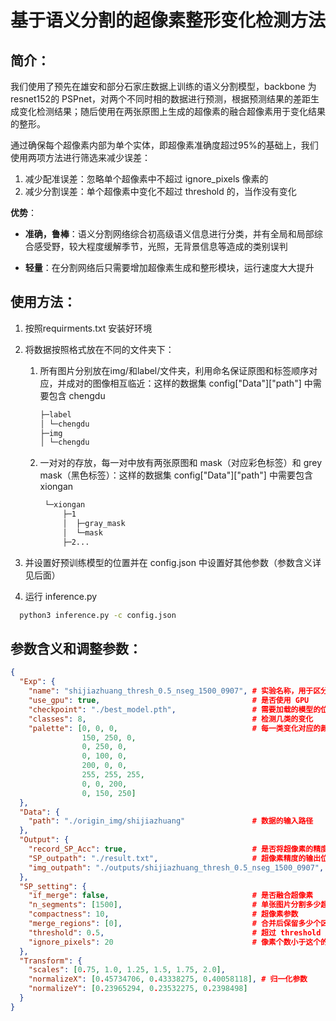 # 基于语义分割的超像素整形变化检测方法

## 简介： 
我们使用了预先在雄安和部分石家庄数据上训练的语义分割模型，backbone 为 resnet152的 PSPnet，对两个不同时相的数据进行预测，根据预测结果的差距生成变化检测结果；随后使用在两张原图上生成的超像素的融合超像素用于变化结果的整形。

通过确保每个超像素内部为单个实体，即超像素准确度超过95%的基础上，我们使用两项方法进行筛选来减少误差：
1. 减少配准误差：忽略单个超像素中不超过 ignore_pixels 像素的 
2. 减少分割误差：单个超像素中变化不超过 threshold 的，当作没有变化

**优势**：

- **准确，鲁棒**：语义分割网络综合初高级语义信息进行分类，并有全局和局部综合感受野，较大程度缓解季节，光照，无背景信息等造成的类别误判

- **轻量**：在分割网络后只需要增加超像素生成和整形模块，运行速度大大提升

## 使用方法：
1. 按照requirments.txt 安装好环境
2. 将数据按照格式放在不同的文件夹下：
    1. 所有图片分别放在img/和label/文件夹，利用命名保证原图和标签顺序对应，并成对的图像相互临近：这样的数据集 config["Data"]["path"] 中需要包含 chengdu
        ```bash        
        ├─label
        │ └─chengdu
        ├─img
        │ └─chengdu
        ```
    2. 一对对的存放，每一对中放有两张原图和 mask（对应彩色标签）和 grey mask（黑色标签）：这样的数据集 config["Data"]["path"] 中需要包含 xiongan
       ```bash
        └─xiongan
            ├─1
            │  ├─gray_mask
            │  └─mask
            ├─2...
       ```
            
3. 并设置好预训练模型的位置并在 config.json 中设置好其他参数（参数含义详见后面）

4. 运行 inference.py 

```bash 
  python3 inference.py -c config.json
```

## 参数含义和调整参数：
```json
{
  "Exp": {
    "name": "shijiazhuang_thresh_0.5_nseg_1500_0907", # 实验名称，用于区分输出结果
    "use_gpu": true,                                  # 是否使用 GPU
    "checkpoint": "./best_model.pth",                 # 需要加载的模型的位置
    "classes": 8,                                     # 检测几类的变化
    "palette": [0, 0, 0,                              # 每一类变化对应的颜色
                150, 250, 0,
                0, 250, 0,
                0, 100, 0,
                200, 0, 0,
                255, 255, 255,
                0, 0, 200,
                0, 150, 250]
  },
  "Data": {
    "path": "./origin_img/shijiazhuang"               # 数据的输入路径
  },
  "Output": {
    "record_SP_Acc": true,                            # 是否将超像素的精度记录在 SP_outpath 中     
    "SP_outpath": "./result.txt",                     # 超像素精度的输出位置
    "img_outpath": "./outputs/shijiazhuang_thresh_0.5_nseg_1500_0907", # 图像的输出位置
  },
  "SP_setting": {
    "if_merge": false,                                # 是否融合超像素
    "n_segments": [1500],                             # 单张图片分割多少超像素
    "compactness": 10,                                # 超像素参数
    "merge_regions": [0],                             # 合并后保留多少个区域
    "threshold": 0.5,                                 # 超过 threshold 之后才认为是变化
    "ignore_pixels": 20                               # 像素个数小于这个的超像素忽略
  },
  "Transform": {
    "scales": [0.75, 1.0, 1.25, 1.5, 1.75, 2.0], 
    "normalizeX": [0.45734706, 0.43338275, 0.40058118], # 归一化参数
    "normalizeY": [0.23965294, 0.23532275, 0.2398498]
  }
}

```
